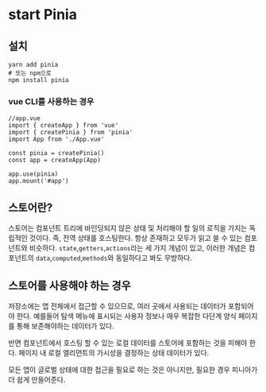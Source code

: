 # start Pinia

## 설치
```
yarn add pinia
# 또는 npm으로
npm install pinia
```
### vue CLI를 사용하는 경우 
```
//app.vue
import { createApp } from 'vue'
import { createPinia } from 'pinia'
import App from './App.vue'

const pinia = createPinia()
const app = createApp(App)

app.use(pinia)
app.mount('#app')
```

## 스토어란?
 스토어는 컴포넌트 트리에 바인딩되지 않은 상태 및 처리해야 할 일의 로직을 가지는 독립적인 것이다. 즉, 전역 상태를 호스팅한다.
 항상 존재하고 모두가 읽고 쓸 수 있는 컴포넌트와 비슷하다.
 `state`,`getters`,`actions`라는 세 가지 개념이 있고, 이러한 개념은 컴포넌트의 `data`,`computed`,`methods`와 동일하다고 봐도 무방하다.

 ## 스토어를 사용해야 하는 경우
 저장소에는 앱 전체에서 접근할 수 있으므로, 여러 곳에서 사용되는 데이터가 포함되어야 한다. 예를들어 탐색 메뉴에 표시되는 사용자 정보나 매우 복잡한 다단계 양식 페이지를 통해 보존해야하는 데이터가 있다.

 반면 컴포넌트에서 호스팅 할 수 있는 로컬 데이터를 스토어에 포함하는 것을 피해야 한다. 페이지 내 로컬 엘리먼트의 가시성을 결정하는 상태 데이터가 있다.

 모든 앱이 글로벌 상태에 대한 접근을 필요로 하는 것은 아니지만, 필요한 경우 피니아가 더 쉽게 만들어준다.
 